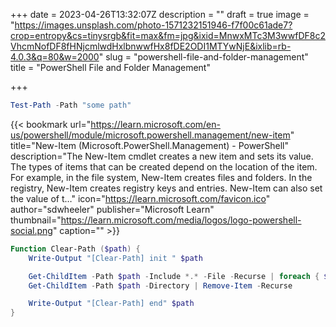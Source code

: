 +++
date = 2023-04-26T13:32:07Z
description = ""
draft = true
image = "https://images.unsplash.com/photo-1571232151946-f7f00c61ade7?crop=entropy&cs=tinysrgb&fit=max&fm=jpg&ixid=MnwxMTc3M3wwfDF8c2VhcmNofDF8fHNjcmlwdHxlbnwwfHx8fDE2ODI1MTYwNjE&ixlib=rb-4.0.3&q=80&w=2000"
slug = "powershell-file-and-folder-management"
title = "PowerShell File and Folder Management"

+++




```ps1
Test-Path -Path "some path"
```

{{< bookmark url="https://learn.microsoft.com/en-us/powershell/module/microsoft.powershell.management/new-item" title="New-Item (Microsoft.PowerShell.Management) - PowerShell" description="The New-Item cmdlet creates a new item and sets its value. The types of items that can be created depend on the location of the item. For example, in the file system, New-Item creates files and folders. In the registry, New-Item creates registry keys and entries. New-Item can also set the value of t…" icon="https://learn.microsoft.com/favicon.ico" author="sdwheeler" publisher="Microsoft Learn" thumbnail="https://learn.microsoft.com/media/logos/logo-powershell-social.png" caption="" >}}

```ps1
Function Clear-Path ($path) {
    Write-Output "[Clear-Path] init " $path

    Get-ChildItem -Path $path -Include *.* -File -Recurse | foreach { $_.Delete() }
    Get-ChildItem -Path $path -Directory | Remove-Item -Recurse

    Write-Output "[Clear-Path] end" $path
}
```



